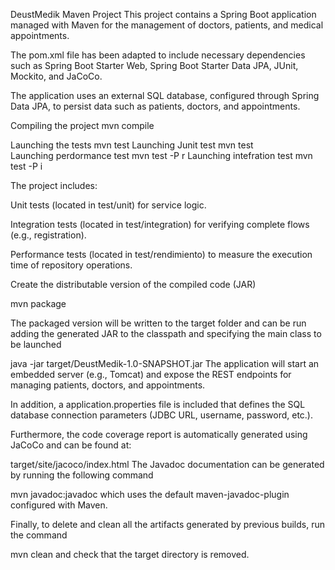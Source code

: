 DeustMedik Maven Project
This project contains a Spring Boot application managed with Maven for the management of doctors, patients, and medical appointments.

The pom.xml file has been adapted to include necessary dependencies such as Spring Boot Starter Web, Spring Boot Starter Data JPA, JUnit, Mockito, and JaCoCo.

The application uses an external SQL database, configured through Spring Data JPA, to persist data such as patients, doctors, and appointments.

Compiling the project
mvn compile

Launching the tests
    mvn test
    Launching Junit test
        mvn test  
    Launching perdormance test
        mvn test -P r
    Launching intefration test
        mvn test -P i


The project includes:

Unit tests (located in test/unit) for service logic.

Integration tests (located in test/integration) for verifying complete flows (e.g., registration).

Performance tests (located in test/rendimiento) to measure the execution time of repository operations.

Create the distributable version of the compiled code (JAR)

mvn package

The packaged version will be written to the target folder and can be run adding the generated JAR to the classpath and specifying the main class to be launched

java -jar target/DeustMedik-1.0-SNAPSHOT.jar
The application will start an embedded server (e.g., Tomcat) and expose the REST endpoints for managing patients, doctors, and appointments.

In addition, a application.properties file is included that defines the SQL database connection parameters (JDBC URL, username, password, etc.).

Furthermore, the code coverage report is automatically generated using JaCoCo and can be found at:

target/site/jacoco/index.html
The Javadoc documentation can be generated by running the following command

mvn javadoc:javadoc
which uses the default maven-javadoc-plugin configured with Maven.

Finally, to delete and clean all the artifacts generated by previous builds, run the command

mvn clean
and check that the target directory is removed.